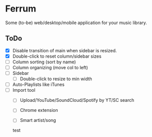 # Ferrum
Some (to-be) web/desktop/mobile application for your music library.

## ToDo
- [x] Disable transition of main when sidebar is resized.
- [x] Double-click to reset column/sidebar sizes
- [ ] Column sorting (sort by name)
- [ ] Column organizing (move col to left)
- [ ] Sidebar
    - [ ] Double-click to resize to min width
- [ ] Auto-Playlists like iTunes
- [ ] Import tool
    - [ ] Upload/YouTube/SoundCloud/Spotify by YT/SC search
    - [ ] Chrome extension
    - [ ] Smart artist/song


    test
